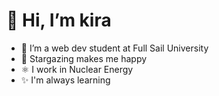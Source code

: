 # 👋 Hi, I’m kira
- 🌱 I’m a web dev student at Full Sail University
- 🔭 Stargazing makes me happy
- ⚛️ I work in Nuclear Energy
- ✨ I'm always learning

<!---
PollinaKire-FS/PollinaKire-FS is a ✨ special ✨ repository because its `README.md` (this file) appears on your GitHub profile.
You can click the Preview link to take a look at your changes.
--->
